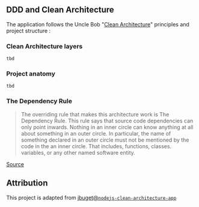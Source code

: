## DDD and Clean Architecture

The application follows the Uncle Bob "[Clean Architecture](https://8thlight.com/blog/uncle-bob/2012/08/13/the-clean-architecture.html)" principles and project structure :

### Clean Architecture layers

```
tbd
```

### Project anatomy

```
tbd
```

### The Dependency Rule

> The overriding rule that makes this architecture work is The Dependency Rule. This rule says that source code dependencies can only point inwards. Nothing in an inner circle can know anything at all about something in an outer circle. In particular, the name of something declared in an outer circle must not be mentioned by the code in the an inner circle. That includes, functions, classes. variables, or any other named software entity.

[Source](https://blog.cleancoder.com/uncle-bob/2012/08/13/the-clean-architecture.html#the-dependency-rule)

## Attribution

This project is adapted from [jbuget@`nodejs-clean-architecture-app`](https://github.com/jbuget/nodejs-clean-architecture-app)
